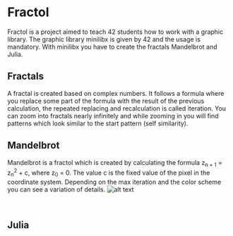 # Fractol

Fractol is a project aimed to teach 42 students how to work with a graphic library. The graphic library minilibx is given by 42 and the usage is mandatory.
With minilibx you have to create the fractals Mandelbrot and Julia.

## Fractals
A fractal is created based on complex numbers. It follows a formula where you replace some part of the formula with the result of the previous calculation, the
repeated replacing and recalculation is called iteration. You can zoom into fractals nearly infinitely and while zooming in you will find patterns which look similar
to the start pattern (self similarity).

## Mandelbrot
Mandelbrot is a fractol which is created by calculating the formula z<sub>n + 1</sub> = z<sub>n</sub><sup>2</sup> + c, where z<sub>0</sub> = 0. The value c is the 
fixed value of the pixel in the coordinate system. Depending on the max iteration and the color scheme you can see a variation of details.
![alt text](https://github.com/HoergerL/fractol/blob/master/Pictures/Mandelbrot_start.png)
<p> &nbsp </p>

## Julia
